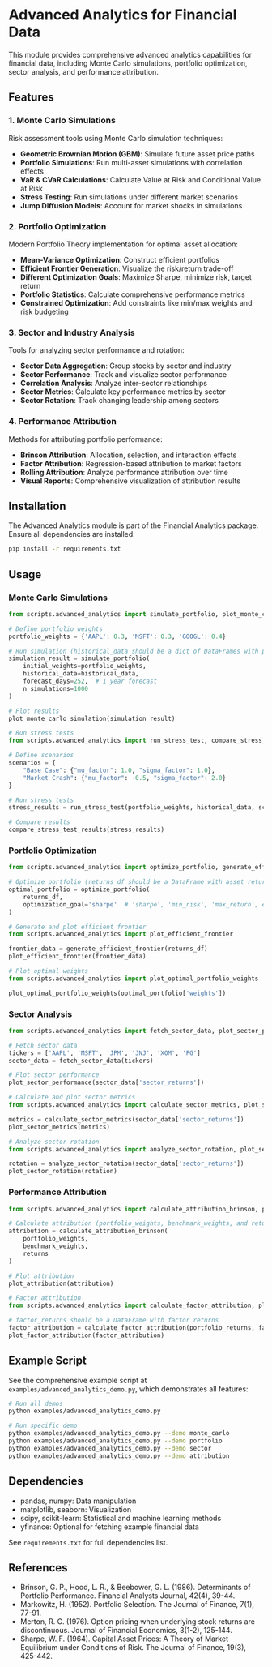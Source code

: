 # Advanced Analytics for Financial Data

This module provides comprehensive advanced analytics capabilities for financial data, including Monte Carlo simulations, portfolio optimization, sector analysis, and performance attribution.

## Features

### 1. Monte Carlo Simulations

Risk assessment tools using Monte Carlo simulation techniques:

- **Geometric Brownian Motion (GBM)**: Simulate future asset price paths
- **Portfolio Simulations**: Run multi-asset simulations with correlation effects
- **VaR & CVaR Calculations**: Calculate Value at Risk and Conditional Value at Risk
- **Stress Testing**: Run simulations under different market scenarios
- **Jump Diffusion Models**: Account for market shocks in simulations

### 2. Portfolio Optimization

Modern Portfolio Theory implementation for optimal asset allocation:

- **Mean-Variance Optimization**: Construct efficient portfolios
- **Efficient Frontier Generation**: Visualize the risk/return trade-off
- **Different Optimization Goals**: Maximize Sharpe, minimize risk, target return
- **Portfolio Statistics**: Calculate comprehensive performance metrics
- **Constrained Optimization**: Add constraints like min/max weights and risk budgeting

### 3. Sector and Industry Analysis

Tools for analyzing sector performance and rotation:

- **Sector Data Aggregation**: Group stocks by sector and industry
- **Sector Performance**: Track and visualize sector performance
- **Correlation Analysis**: Analyze inter-sector relationships
- **Sector Metrics**: Calculate key performance metrics by sector
- **Sector Rotation**: Track changing leadership among sectors

### 4. Performance Attribution

Methods for attributing portfolio performance:

- **Brinson Attribution**: Allocation, selection, and interaction effects
- **Factor Attribution**: Regression-based attribution to market factors
- **Rolling Attribution**: Analyze performance attribution over time
- **Visual Reports**: Comprehensive visualization of attribution results

## Installation

The Advanced Analytics module is part of the Financial Analytics package. Ensure all dependencies are installed:

```bash
pip install -r requirements.txt
```

## Usage

### Monte Carlo Simulations

```python
from scripts.advanced_analytics import simulate_portfolio, plot_monte_carlo_simulation

# Define portfolio weights
portfolio_weights = {'AAPL': 0.3, 'MSFT': 0.3, 'GOOGL': 0.4}

# Run simulation (historical_data should be a dict of DataFrames with price data)
simulation_result = simulate_portfolio(
    initial_weights=portfolio_weights,
    historical_data=historical_data,
    forecast_days=252,  # 1 year forecast
    n_simulations=1000
)

# Plot results
plot_monte_carlo_simulation(simulation_result)

# Run stress tests
from scripts.advanced_analytics import run_stress_test, compare_stress_test_results

# Define scenarios
scenarios = {
    "Base Case": {"mu_factor": 1.0, "sigma_factor": 1.0},
    "Market Crash": {"mu_factor": -0.5, "sigma_factor": 2.0}
}

# Run stress tests
stress_results = run_stress_test(portfolio_weights, historical_data, scenarios)

# Compare results
compare_stress_test_results(stress_results)
```

### Portfolio Optimization

```python
from scripts.advanced_analytics import optimize_portfolio, generate_efficient_frontier

# Optimize portfolio (returns_df should be a DataFrame with asset returns)
optimal_portfolio = optimize_portfolio(
    returns_df, 
    optimization_goal='sharpe'  # 'sharpe', 'min_risk', 'max_return', etc.
)

# Generate and plot efficient frontier
from scripts.advanced_analytics import plot_efficient_frontier

frontier_data = generate_efficient_frontier(returns_df)
plot_efficient_frontier(frontier_data)

# Plot optimal weights
from scripts.advanced_analytics import plot_optimal_portfolio_weights

plot_optimal_portfolio_weights(optimal_portfolio['weights'])
```

### Sector Analysis

```python
from scripts.advanced_analytics import fetch_sector_data, plot_sector_performance

# Fetch sector data
tickers = ['AAPL', 'MSFT', 'JPM', 'JNJ', 'XOM', 'PG']
sector_data = fetch_sector_data(tickers)

# Plot sector performance
plot_sector_performance(sector_data['sector_returns'])

# Calculate and plot sector metrics
from scripts.advanced_analytics import calculate_sector_metrics, plot_sector_metrics

metrics = calculate_sector_metrics(sector_data['sector_returns'])
plot_sector_metrics(metrics)

# Analyze sector rotation
from scripts.advanced_analytics import analyze_sector_rotation, plot_sector_rotation

rotation = analyze_sector_rotation(sector_data['sector_returns'])
plot_sector_rotation(rotation)
```

### Performance Attribution

```python
from scripts.advanced_analytics import calculate_attribution_brinson, plot_attribution

# Calculate attribution (portfolio_weights, benchmark_weights, and returns should be DataFrames)
attribution = calculate_attribution_brinson(
    portfolio_weights,
    benchmark_weights,
    returns
)

# Plot attribution
plot_attribution(attribution)

# Factor attribution
from scripts.advanced_analytics import calculate_factor_attribution, plot_factor_attribution

# factor_returns should be a DataFrame with factor returns
factor_attribution = calculate_factor_attribution(portfolio_returns, factor_returns)
plot_factor_attribution(factor_attribution)
```

## Example Script

See the comprehensive example script at `examples/advanced_analytics_demo.py`, which demonstrates all features:

```bash
# Run all demos
python examples/advanced_analytics_demo.py

# Run specific demo
python examples/advanced_analytics_demo.py --demo monte_carlo
python examples/advanced_analytics_demo.py --demo portfolio
python examples/advanced_analytics_demo.py --demo sector
python examples/advanced_analytics_demo.py --demo attribution
```

## Dependencies

- pandas, numpy: Data manipulation
- matplotlib, seaborn: Visualization
- scipy, scikit-learn: Statistical and machine learning methods
- yfinance: Optional for fetching example financial data

See `requirements.txt` for full dependencies list.

## References

- Brinson, G. P., Hood, L. R., & Beebower, G. L. (1986). Determinants of Portfolio Performance. Financial Analysts Journal, 42(4), 39-44.
- Markowitz, H. (1952). Portfolio Selection. The Journal of Finance, 7(1), 77-91.
- Merton, R. C. (1976). Option pricing when underlying stock returns are discontinuous. Journal of Financial Economics, 3(1-2), 125-144.
- Sharpe, W. F. (1964). Capital Asset Prices: A Theory of Market Equilibrium under Conditions of Risk. The Journal of Finance, 19(3), 425-442. 